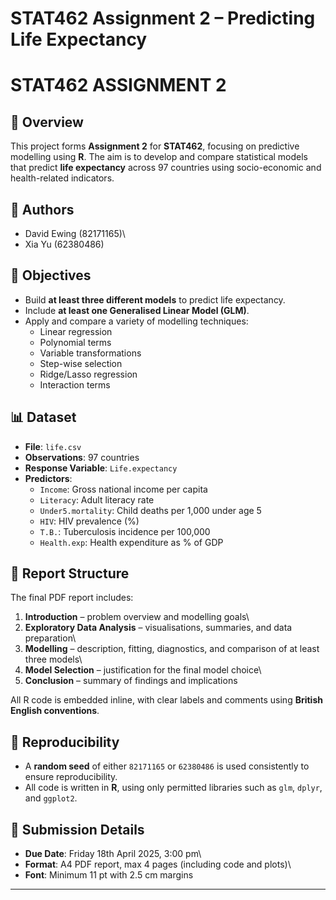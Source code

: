 # STAT462 Assignment 2 – Predicting Life Expectancy
# STAT462 ASSIGNMENT 2

## 📄 Overview

This project forms **Assignment 2** for **STAT462**, focusing on predictive modelling using **R**. The aim is to develop and compare statistical models that predict **life expectancy** across 97 countries using socio-economic and health-related indicators.

## 👥 Authors

-   David Ewing (82171165)\
-   Xia Yu (62380486)

## 🎯 Objectives

-   Build **at least three different models** to predict life expectancy.
-   Include **at least one Generalised Linear Model (GLM)**.
-   Apply and compare a variety of modelling techniques:
    -   Linear regression
    -   Polynomial terms
    -   Variable transformations
    -   Step-wise selection
    -   Ridge/Lasso regression
    -   Interaction terms

## 📊 Dataset

-   **File**: `life.csv`
-   **Observations**: 97 countries
-   **Response Variable**: `Life.expectancy`
-   **Predictors**:
    -   `Income`: Gross national income per capita
    -   `Literacy`: Adult literacy rate
    -   `Under5.mortality`: Child deaths per 1,000 under age 5
    -   `HIV`: HIV prevalence (%)
    -   `T.B.`: Tuberculosis incidence per 100,000
    -   `Health.exp`: Health expenditure as % of GDP

## 📁 Report Structure

The final PDF report includes:

1.  **Introduction** – problem overview and modelling goals\
2.  **Exploratory Data Analysis** – visualisations, summaries, and data preparation\
3.  **Modelling** – description, fitting, diagnostics, and comparison of at least three models\
4.  **Model Selection** – justification for the final model choice\
5.  **Conclusion** – summary of findings and implications

All R code is embedded inline, with clear labels and comments using **British English conventions**.

## 🔁 Reproducibility

-   A **random seed** of either `82171165` or `62380486` is used consistently to ensure reproducibility.
-   All code is written in **R**, using only permitted libraries such as `glm`, `dplyr`, and `ggplot2`.

## 📅 Submission Details

-   **Due Date**: Friday 18th April 2025, 3:00 pm\
-   **Format**: A4 PDF report, max 4 pages (including code and plots)\
-   **Font**: Minimum 11 pt with 2.5 cm margins

------------------------------------------------------------------------
